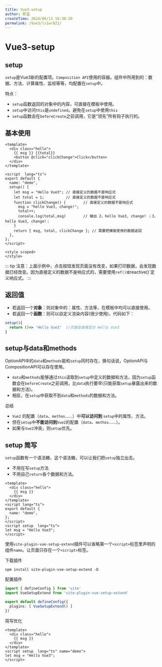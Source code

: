 ```yaml
---
title: Vue3-setup
author: 耶温
createTime: 2024/06/13 19:30:39
permalink: /Vue3/ls1wr821/
---
```

# Vue3-setup

## setup

`setup`是Vue3新的配置项。`Composition API`使用的容器。组件中所用到的：数据、方法、计算属性、监视等等，均配置在`setup`中。

特点：

- `setup`函数返回的对象中的内容，可直接在模板中使用。
- `setup`中访问`this`是`undefined`。避免在`setup`中使用`this`
- `setup`函数会在`beforeCreate`之前调用，它是“领先”所有钩子执行的。

## 基本使用

```vue
<template>
  <div class="hello">
    {{ msg }} {{total}}
    <button @click="clickChange">Click</button>
  </div>
</template>

<script  lang="ts">
export default {
  name: "demo",
  setup() {
    let msg = "Hello Vue3"; // 直接定义的数据不是响应式
    let total = 1;          // 直接定义的数据不是响应式
    function clickChange() {        // 直接定义的数据不是响应式
      msg = "hello Vue3, change!";
      total++;
      console.log(total,msg)        // 输出 2，hello Vue3, change! ；3，hello Vue3, change!；
    }
    return { msg, total, clickChange }; // 需要把模板使用的数据返回
  },
};
</script>

<style scoped>
</style>
```
::: tip
注意：上面示例中，点击按钮发现页面没有改变，如果打印数据，会发现数据已经改变。因为直接定义的数据不是响应式的，需要使用`ref()或`reactive()`定义响应式。
:::



## 返回值

- 若返回一个**对象**：则对象中的：属性、方法等，在模板中均可以直接使用。
- 若返回一个**函数**：则可以自定义渲染内容(很少使用)，代码如下：
```js
setup(){
  return ()=> 'Hello Vue3'  //页面会直接显示 Hello Vue3
}
```

## setup与data和methods

OptionAPI中的`data`和`methods`能和`setup`同时存在，换句话说，OptionAPI与CompositionAPI可以存在使用。


- `data`和`methods`能够通过`this`读取到`setup`中定义的数据和方法，因为`setup`函数会在`beforeCreate`之前调用，比`data`执行要早(只能获取`setup`暴露出来的数据和方法)。
- 相反，在`setup`中获取不到`data`和`methods`的数据和方法。

总结

- `Vue2` 的配置（`data`、`methos`......）中**可以访问到** `setup`中的属性、方法。
- 但在`setup`中**不能访问到**`Vue2`的配置（`data`、`methos`......）。
- 如果与`Vue2`冲突，则`setup`优先。

## setup 简写

`setup`函数有一个语法糖，这个语法糖，可以让我们把`setup`独立出去。
- 不用在写`setup`方法
- 不用自己`return`各个数据和方法。
```vue
<template>
  <div class="hello">
    {{ msg }}
  </div>
</template>
<script lang="ts">
export default {
  name: "demo",
};
</script>
<script setup  lang="ts">
let msg = "Hello Vue3";
</script>
```

使用`vite-plugin-vue-setup-extend`插件可以省略第一个`<script>`标签里声明的组件`name`。让页面只存在一个`<script>`标签。

下载插件

```shell
npm install vite-plugin-vue-setup-extend -D
```
配置插件

```ts
import { defineConfig } from 'vite'
import VueSetupExtend from 'vite-plugin-vue-setup-extend'

export default defineConfig({
  plugins: [ VueSetupExtend() ]
})
```
简写优化

```vue
<template>
  <div class="hello">
    {{ msg }}
  </div>
</template>
<script setup  lang="ts" name="demo">
let msg = "Hello Vue3";
</script>
```
